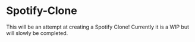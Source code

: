 ﻿# Spotify-Clone

This will be an attempt at creating a Spotify Clone! Currently it is a WIP but will slowly be completed.
